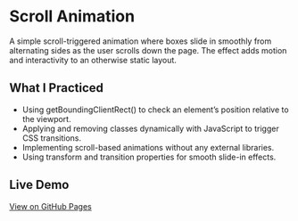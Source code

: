 # Scroll Animation

A simple scroll-triggered animation where boxes slide in smoothly from alternating sides as the user scrolls down the page. The effect adds motion and interactivity to an otherwise static layout.

## What I Practiced

- Using getBoundingClientRect() to check an element’s position relative to the viewport.
- Applying and removing classes dynamically with JavaScript to trigger CSS transitions.
- Implementing scroll-based animations without any external libraries.
- Using transform and transition properties for smooth slide-in effects.

## Live Demo

[View on GitHub Pages](https://augusta08.github.io/50-projects-50-days/06-scroll-animation)
